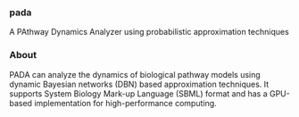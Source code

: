 ### pada
A PAthway Dynamics Analyzer using probabilistic approximation techniques

### About

PADA can analyze the dynamics of biological pathway models using dynamic Bayesian networks (DBN) based approximation techniques. It supports System Biology Mark-up Language (SBML) format and has a GPU-based implementation for high-performance computing.
